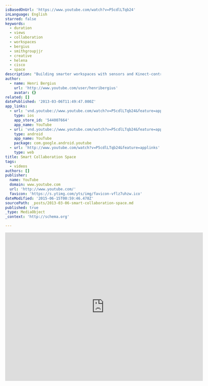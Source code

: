 ```yaml
---
isBasedOnUrl: 'https://www.youtube.com/watch?v=P5cdlLTqb24'
inLanguage: English
starred: false
keywords:
  - duration
  - views
  - collaboration
  - workspaces
  - bergius
  - smithgroupjjr
  - creative
  - helena
  - cisco
  - space
description: "Building smarter workspaces with sensors and Kinect-controlled Kanban walls. Music from Ambassadors (public domain), Meijer, and l'emi-1 (creative commons)."
author:
  - name: Henri Bergius
    url: 'http://www.youtube.com/user/henribergius'
    avatar: {}
related: []
datePublished: '2013-03-06T11:49:47.000Z'
app_links:
  - url: 'vnd.youtube://www.youtube.com/watch?v=P5cdlLTqb24&feature=applinks'
    type: ios
    app_store_id: '544007664'
    app_name: YouTube
  - url: 'vnd.youtube://www.youtube.com/watch?v=P5cdlLTqb24&feature=applinks'
    type: android
    app_name: YouTube
    package: com.google.android.youtube
  - url: 'http://www.youtube.com/watch?v=P5cdlLTqb24&feature=applinks'
    type: web
title: Smart Collaboration Space
tags:
  - videos
authors: []
publisher:
  name: YouTube
  domain: www.youtube.com
  url: 'http://www.youtube.com/'
  favicon: 'https://s.ytimg.com/yts/img/favicon-vflz7uhzw.ico'
dateModified: '2015-06-15T00:59:46.478Z'
sourcePath: _posts/2013-03-06-smart-collaboration-space.md
published: true
_type: MediaObject
_context: 'http://schema.org'

---
```

<iframe src="https://cdn.embedly.com/widgets/media.html?src=https%3A%2F%2Fwww.youtube.com%2Fembed%2FP5cdlLTqb24%3Ffeature%3Doembed&amp;url=https%3A%2F%2Fwww.youtube.com%2Fwatch%3Fv%3DP5cdlLTqb24&amp;image=https%3A%2F%2Fi.ytimg.com%2Fvi%2FP5cdlLTqb24%2Fhqdefault.jpg&amp;key=b7d04c9b404c499eba89ee7072e1c4f7&amp;type=text%2Fhtml&amp;schema=youtube" width="640" height="480" scrolling="no" frameborder="0" allowfullscreen="allowfullscreen" style=""></iframe>